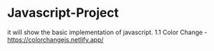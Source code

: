 # Javascript-Project
it will show the basic implementation of javascript.
1.1 Color Change - https://colorchangejs.netlify.app/
